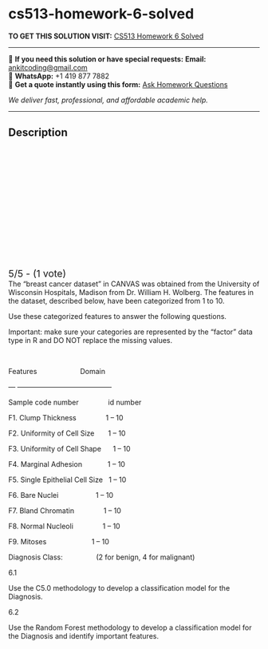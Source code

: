 # cs513-homework-6-solved
**TO GET THIS SOLUTION VISIT:** [CS513 Homework 6 Solved](https://www.ankitcodinghub.com/product/cs513-homework-6-solved/)


---

📩 **If you need this solution or have special requests:** **Email:** ankitcoding@gmail.com  
📱 **WhatsApp:** +1 419 877 7882  
📄 **Get a quote instantly using this form:** [Ask Homework Questions](https://www.ankitcodinghub.com/services/ask-homework-questions/)

*We deliver fast, professional, and affordable academic help.*

---

<h2>Description</h2>



<div class="kk-star-ratings kksr-auto kksr-align-center kksr-valign-top" data-payload="{&quot;align&quot;:&quot;center&quot;,&quot;id&quot;:&quot;91576&quot;,&quot;slug&quot;:&quot;default&quot;,&quot;valign&quot;:&quot;top&quot;,&quot;ignore&quot;:&quot;&quot;,&quot;reference&quot;:&quot;auto&quot;,&quot;class&quot;:&quot;&quot;,&quot;count&quot;:&quot;1&quot;,&quot;legendonly&quot;:&quot;&quot;,&quot;readonly&quot;:&quot;&quot;,&quot;score&quot;:&quot;5&quot;,&quot;starsonly&quot;:&quot;&quot;,&quot;best&quot;:&quot;5&quot;,&quot;gap&quot;:&quot;4&quot;,&quot;greet&quot;:&quot;Rate this product&quot;,&quot;legend&quot;:&quot;5\/5 - (1 vote)&quot;,&quot;size&quot;:&quot;24&quot;,&quot;title&quot;:&quot;CS513 Homework 6 Solved&quot;,&quot;width&quot;:&quot;138&quot;,&quot;_legend&quot;:&quot;{score}\/{best} - ({count} {votes})&quot;,&quot;font_factor&quot;:&quot;1.25&quot;}">

<div class="kksr-stars">

<div class="kksr-stars-inactive">
            <div class="kksr-star" data-star="1" style="padding-right: 4px">


<div class="kksr-icon" style="width: 24px; height: 24px;"></div>
        </div>
            <div class="kksr-star" data-star="2" style="padding-right: 4px">


<div class="kksr-icon" style="width: 24px; height: 24px;"></div>
        </div>
            <div class="kksr-star" data-star="3" style="padding-right: 4px">


<div class="kksr-icon" style="width: 24px; height: 24px;"></div>
        </div>
            <div class="kksr-star" data-star="4" style="padding-right: 4px">


<div class="kksr-icon" style="width: 24px; height: 24px;"></div>
        </div>
            <div class="kksr-star" data-star="5" style="padding-right: 4px">


<div class="kksr-icon" style="width: 24px; height: 24px;"></div>
        </div>
    </div>

<div class="kksr-stars-active" style="width: 138px;">
            <div class="kksr-star" style="padding-right: 4px">


<div class="kksr-icon" style="width: 24px; height: 24px;"></div>
        </div>
            <div class="kksr-star" style="padding-right: 4px">


<div class="kksr-icon" style="width: 24px; height: 24px;"></div>
        </div>
            <div class="kksr-star" style="padding-right: 4px">


<div class="kksr-icon" style="width: 24px; height: 24px;"></div>
        </div>
            <div class="kksr-star" style="padding-right: 4px">


<div class="kksr-icon" style="width: 24px; height: 24px;"></div>
        </div>
            <div class="kksr-star" style="padding-right: 4px">


<div class="kksr-icon" style="width: 24px; height: 24px;"></div>
        </div>
    </div>
</div>


<div class="kksr-legend" style="font-size: 19.2px;">
            5/5 - (1 vote)    </div>
    </div>
The “breast cancer dataset” in CANVAS was obtained from the University of Wisconsin Hospitals, Madison from Dr. William H. Wolberg. The features in the dataset, described below, have been categorized from 1 to 10.

Use these categorized features to answer the following questions.

Important: make sure your categories are represented by the “factor” data type in R and DO NOT replace the missing values.

&nbsp;

Features &nbsp;&nbsp;&nbsp;&nbsp;&nbsp;&nbsp;&nbsp;&nbsp;&nbsp;&nbsp;&nbsp;&nbsp;&nbsp;&nbsp;&nbsp;&nbsp;&nbsp;&nbsp;&nbsp;&nbsp;&nbsp;Domain

— —————————————–

Sample code number&nbsp;&nbsp;&nbsp;&nbsp;&nbsp; &nbsp;&nbsp;&nbsp;&nbsp;&nbsp;&nbsp;&nbsp;&nbsp;&nbsp;id number

F1. Clump Thickness&nbsp;&nbsp;&nbsp;&nbsp;&nbsp;&nbsp;&nbsp;&nbsp;&nbsp;&nbsp;&nbsp; &nbsp;&nbsp;&nbsp;1 – 10

F2. Uniformity of Cell Size&nbsp;&nbsp;&nbsp;&nbsp;&nbsp;&nbsp; 1 – 10

F3. Uniformity of Cell Shape&nbsp;&nbsp;&nbsp;&nbsp;&nbsp; 1 – 10

F4. Marginal Adhesion&nbsp;&nbsp;&nbsp;&nbsp;&nbsp;&nbsp;&nbsp;&nbsp;&nbsp;&nbsp;&nbsp;&nbsp; 1 – 10

F5. Single Epithelial Cell Size&nbsp;&nbsp; 1 – 10

F6. Bare Nuclei&nbsp;&nbsp;&nbsp;&nbsp;&nbsp;&nbsp;&nbsp;&nbsp;&nbsp;&nbsp;&nbsp;&nbsp;&nbsp;&nbsp;&nbsp;&nbsp;&nbsp;&nbsp; 1 – 10

F7. Bland Chromatin&nbsp;&nbsp;&nbsp;&nbsp;&nbsp;&nbsp;&nbsp;&nbsp;&nbsp;&nbsp;&nbsp;&nbsp;&nbsp;&nbsp; 1 – 10

F8. Normal Nucleoli&nbsp;&nbsp;&nbsp;&nbsp;&nbsp;&nbsp;&nbsp;&nbsp;&nbsp;&nbsp;&nbsp;&nbsp;&nbsp;&nbsp; 1 – 10

F9. Mitoses&nbsp;&nbsp;&nbsp;&nbsp;&nbsp;&nbsp;&nbsp;&nbsp;&nbsp;&nbsp;&nbsp;&nbsp;&nbsp;&nbsp;&nbsp;&nbsp;&nbsp;&nbsp;&nbsp;&nbsp;&nbsp;&nbsp; 1 – 10

Diagnosis Class:&nbsp;&nbsp;&nbsp;&nbsp;&nbsp;&nbsp;&nbsp;&nbsp;&nbsp;&nbsp;&nbsp;&nbsp;&nbsp;&nbsp;&nbsp;&nbsp; (2 for benign, 4 for malignant)

6.1

Use the C5.0 methodology to develop a classification model for the Diagnosis.

6.2

Use the Random Forest methodology to develop a classification model for the Diagnosis and identify important features.
